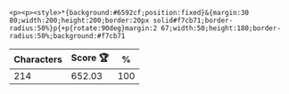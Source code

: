 `<p><p><style>*{background:#6592cf;position:fixed}&{margin:30 80;width:200;height:200;border:20px solid#f7cb71;border-radius:50%}p{+p{rotate:90deg}margin:2 67;width:50;height:180;border-radius:50%;background:#f7cb71`

| Characters | Score 🏆 | %   |
| ---------- | -------- | --- |
| 214        | 652.03   | 100 |
